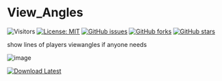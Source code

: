 # View_Angles
![Visitors](https://api.visitorbadge.io/api/visitors?path=https%3A%2F%2Fgithub.com%2Ftitaniummachine1%2FView_Angles&label=Visitors&countColor=%23263759&style=plastic)
[![License: MIT](https://img.shields.io/badge/License-MIT-yellow.svg)](https://opensource.org/licenses/MIT)
[![GitHub issues](https://img.shields.io/github/issues/titaniummachine1/View_Angles.svg)](https://github.com/titaniummachine1/View_Angles/issues)
[![GitHub forks](https://img.shields.io/github/forks/titaniummachine1/View_Angles.svg)](https://github.com/titaniummachine1/View_Angles/network)
[![GitHub stars](https://img.shields.io/github/stars/titaniummachine1/View_Angles.svg)](https://github.com/titaniummachine1/View_Angles/stargazers)

show lines of players viewangles if anyone needs

![image](https://github.com/titaniummachine1/View_Angles/assets/78664175/1eff3a9e-4ab5-45ee-9673-d47e40b5099e)

[![Download Latest](https://img.shields.io/github/downloads/titaniummachine1/View_Angles/total.svg?style=for-the-badge&logo=download&label=Download%20Latest)](https://github.com/titaniummachine1/View_Angles/releases/latest/download/View_Angles)

